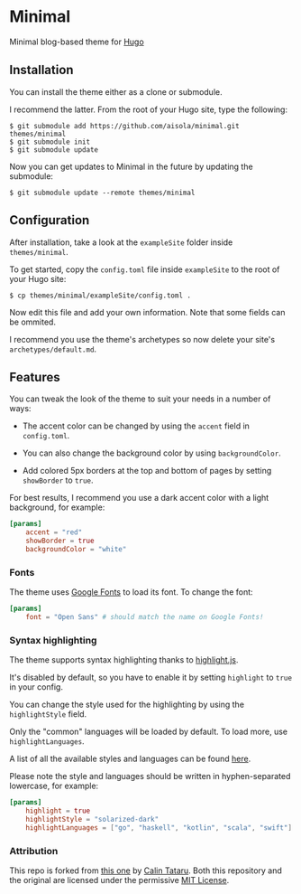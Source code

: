 # Minimal

Minimal blog-based theme for [Hugo](https://gohugo.io)

## Installation

You can install the theme either as a clone or submodule.

I recommend the latter. From the root of your Hugo site, type the following:

    $ git submodule add https://github.com/aisola/minimal.git themes/minimal
    $ git submodule init
    $ git submodule update

Now you can get updates to Minimal in the future by updating the submodule:

    $ git submodule update --remote themes/minimal

## Configuration

After installation, take a look at the `exampleSite` folder inside `themes/minimal`.

To get started, copy the `config.toml` file inside `exampleSite` to the root of your Hugo site:

    $ cp themes/minimal/exampleSite/config.toml .

Now edit this file and add your own information. Note that some fields can be ommited.

I recommend you use the theme's archetypes so now delete your site's `archetypes/default.md`.

## Features

You can tweak the look of the theme to suit your needs in a number of ways:

- The accent color can be changed by using the `accent` field in `config.toml`.

- You can also change the background color by using `backgroundColor`.

- Add colored 5px borders at the top and bottom of pages by setting `showBorder` to `true`.

For best results, I recommend you use a dark accent color with a light background, for example:

```toml
[params]
    accent = "red"
    showBorder = true
    backgroundColor = "white"
```

### Fonts

The theme uses [Google Fonts](https://fonts.google.com) to load its font. To change the font:

```toml
[params]
    font = "Open Sans" # should match the name on Google Fonts!
```

### Syntax highlighting

The theme supports syntax highlighting thanks to [highlight.js](https://highlightjs.org).

It's disabled by default, so you have to enable it by setting `highlight` to `true` in your config.

You can change the style used for the highlighting by using the `highlightStyle` field.

Only the "common" languages will be loaded by default. To load more, use `highlightLanguages`.

A list of all the available styles and languages can be found [here](https://highlightjs.org/static/demo/).

Please note the style and languages should be written in hyphen-separated lowercase, for example:

```toml
[params]
    highlight = true
    highlightStyle = "solarized-dark"
    highlightLanguages = ["go", "haskell", "kotlin", "scala", "swift"]
```

### Attribution

This repo is forked from [this one](https://github.com/aisola/minimal) by
[Calin Tataru](https://github.com/calintat). Both this repository and the
original are licensed under the permissive
[MIT License](https://opensource.org/licenses/MIT).
